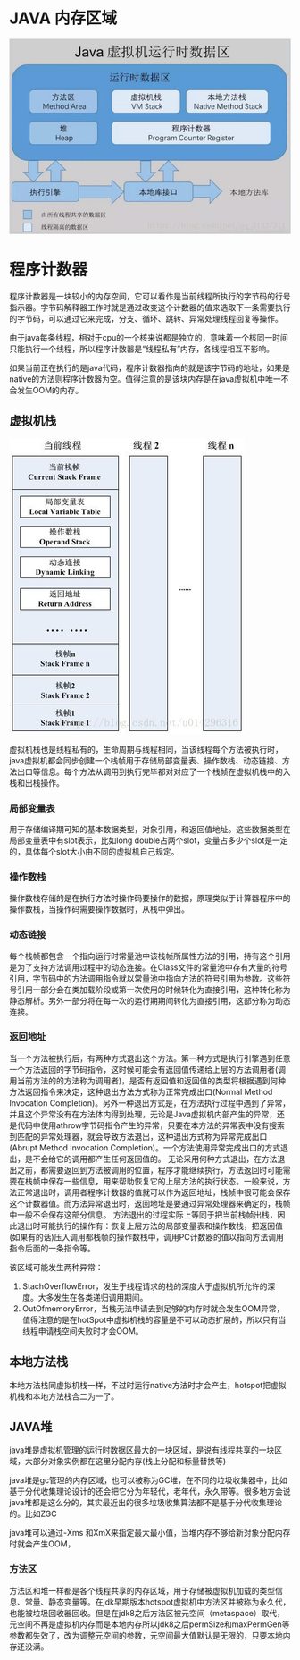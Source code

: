 # JAVA 内存区域

![运行时数据划分](../img/运行时数据区.jpg)

# 程序计数器

程序计数器是一块较小的内存空间，它可以看作是当前线程所执行的字节码的行号指示器。字节码解释器工作时就是通过改变这个计数器的值来选取下一条需要执行的字节码，可以通过它来完成，分支、循环、跳转、异常处理线程回复等操作。

由于java每条线程，相对于cpu的一个核来说都是独立的，意味着一个核同一时间只能执行一个线程，所以程序计数器是“线程私有”内存，各线程相互不影响。

如果当前正在执行的是java代码，程序计数器指向的就是该字节码的地址，如果是native的方法则程序计数器为空。值得注意的是该块内存是在java虚拟机中唯一不会发生OOM的内存。

## 虚拟机栈

![虚拟机栈](../img/虚拟机栈.jpg)

虚拟机栈也是线程私有的，生命周期与线程相同，当该线程每个方法被执行时，java虚拟机都会同步创建一个栈帧用于存储局部变量表、操作数栈、动态链接、方法出口等信息。每个方法从调用到执行完毕都对对应了一个栈帧在虚拟机栈中的入栈和出栈操作。

### 局部变量表

用于存储编译期可知的基本数据类型，对象引用，和返回值地址。这些数据类型在局部变量表中有slot表示，比如long double占两个slot，变量占多少个slot是一定的，具体每个slot大小由不同的虚拟机自己规定。

### 操作数栈

操作数栈存储的是在执行方法时操作码要操作的数据，原理类似于计算器程序中的操作数栈，当操作码需要操作数据时，从栈中弹出。

### 动态链接

每个栈帧都包含一个指向运行时常量池中该栈帧所属性方法的引用，持有这个引用是为了支持方法调用过程中的动态连接。在Class文件的常量池中存有大量的符号引用，字节码中的方法调用指令就以常量池中指向方法的符号引用为参数。这些符号引用一部分会在类加载阶段或第一次使用的时候转化为直接引用，这种转化称为静态解析。另外一部分将在每一次的运行期期间转化为直接引用，这部分称为动态连接。

### 返回地址

  当一个方法被执行后，有两种方式退出这个方法。第一种方式是执行引擎遇到任意一个方法返回的字节码指令，这时候可能会有返回值传递给上层的方法调用者(调用当前方法的的方法称为调用者)，是否有返回值和返回值的类型将根据遇到何种方法返回指令来决定，这种退出方法方式称为正常完成出口(Normal Method Invocation Completion)。另外一种退出方式是，在方法执行过程中遇到了异常，并且这个异常没有在方法体内得到处理，无论是Java虚拟机内部产生的异常，还是代码中使用athrow字节码指令产生的异常，只要在本方法的异常表中没有搜索到匹配的异常处理器，就会导致方法退出，这种退出方式称为异常完成出口(Abrupt Method Invocation Completion)。一个方法使用异常完成出口的方式退出，是不会给它的调用都产生任何返回值的。   无论采用何种方式退出，在方法退出之前，都需要返回到方法被调用的位置，程序才能继续执行，方法返回时可能需要在栈帧中保存一些信息，用来帮助恢复它的上层方法的执行状态。一般来说，方法正常退出时，调用者程序计数器的值就可以作为返回地址，栈帧中很可能会保存这个计数器值。而方法异常退出时，返回地址是要通过异常处理器来确定的，栈帧中一般不会保存这部分信息。 方法退出的过程实际上等同于把当前栈帧出栈，因此退出时可能执行的操作有：恢复上层方法的局部变量表和操作数栈，把返回值(如果有的话)压入调用都栈帧的操作数栈中，调用PC计数器的值以指向方法调用指令后面的一条指令等。



该区域可能发生两种异常：

1. StachOverflowError，发生于线程请求的栈的深度大于虚拟机所允许的深度。大多发生在各类递归调用期间。
2. OutOfmemoryError，当栈无法申请去到足够的内存时就会发生OOM异常，值得注意的是在hotSpot中虚拟机栈的容量是不可以动态扩展的，所以只有当线程申请栈空间失败时才会OOM。

## 本地方法栈

本地方法栈同虚拟机栈一样，不过时运行native方法时才会产生，hotspot把虚拟机栈和本地方法栈合二为一了。

## JAVA堆

java堆是虚拟机管理的运行时数据区最大的一块区域，是说有线程共享的一块区域，大部分对象实例都在这里分配内存(栈上分配和标量替换等)

java堆是gc管理的内存区域，也可以被称为GC堆，在不同的垃圾收集器中，比如基于分代收集理论设计的还会把它分为年轻代，老年代，永久带等。很多地方会说java堆都是这么分的，其实最近出的很多垃圾收集算法都不是基于分代收集理论的。比如ZGC

java堆可以通过-Xms 和XmX来指定最大最小值，当堆内存不够给新对象分配内存时就会产生OOM，

### 方法区

方法区和堆一样都是各个线程共享的内存区域，用于存储被虚拟机加载的类型信息、常量、静态变量等。在jdk早期版本hotspot虚拟机中方法区并被称为永久代，也能被垃圾回收器回收。但是在jdk8之后方法区被元空间（metaspace）取代，元空间不再是虚拟机内存而是本地内存所以jdk8之后permSize和maxPermGen等参数都失效了，改为调整元空间的参数，元空间最大值默认是无限的，只要本地内存还没满。